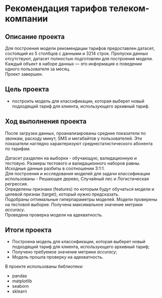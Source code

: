 # Рекомендация тарифов телеком-компании
## Описание проекта

Для построения модели рекомендации тарифов предоставлен датасет, состоящий из 5 столбцов с данными и 3214 строк. Пропуски данных отсутствуют, датасет полностью подготовлен для построения модели. Каждый объект в наборе данных — это информация о поведении одного пользователя за месяц.
<br>Проект завершен.

## Цель проекта
- построить модель для классификации, которая выберет новый подходящий тариф для клиента, использующего архивный тариф.

## Ход выполнения проекта
После загрузки данных, проанализированы средние показатели по звонкам, расходу минут, SMS и мегабайтов у пользователей. Эти показатели наглядно характеризуют среднестатистического абонента по тарифам.

Датасет разделен на выборки - обучающую, валидационную и тестовую. Размеры тестового и валидационного наборов равны. Исходные данные разбиты в соотношении 3:1:1.
<br>Для построения и исследования моделей для задачи классификации использованы - Решающее дерево, Случайный лес и Логистическая регрессия.
<br>Определены признаки (features) по которым будут обучаться модели и целевой признак (target), который нужно предсказать.
<br>Подобраны оптимальные гиперпараметры моделей. Модели проверены на тестовой выборке. Получена максимальное значение метрики *accuracy*.
<br>Проведена проверка модели на адекватность.

## Итоги проекта
- Построена модель для классификации, которая выберет новый подходящий тариф для клиента, использующего архивный тариф;
- Получено требуемое значение метрики *accuracy*;
- Модель прошла проверку на адекватность.

В проекте использованы библиотеки:
- pandas
- matplotlib
- seaborn
- sklearn
